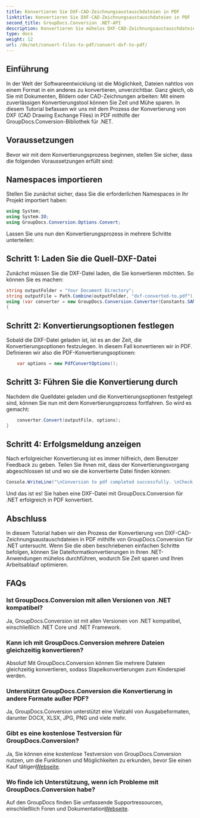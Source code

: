 ```yaml
---
title: Konvertieren Sie DXF-CAD-Zeichnungsaustauschdateien in PDF
linktitle: Konvertieren Sie DXF-CAD-Zeichnungsaustauschdateien in PDF
second_title: GroupDocs.Conversion .NET-API
description: Konvertieren Sie mühelos DXF-CAD-Zeichnungsaustauschdateien in PDF mit GroupDocs.Conversion für .NET.
type: docs
weight: 12
url: /de/net/convert-files-to-pdf/convert-dxf-to-pdf/
---
```

## Einführung
In der Welt der Softwareentwicklung ist die Möglichkeit, Dateien nahtlos von einem Format in ein anderes zu konvertieren, unverzichtbar. Ganz gleich, ob Sie mit Dokumenten, Bildern oder CAD-Zeichnungen arbeiten: Mit einem zuverlässigen Konvertierungstool können Sie Zeit und Mühe sparen. In diesem Tutorial befassen wir uns mit dem Prozess der Konvertierung von DXF (CAD Drawing Exchange Files) in PDF mithilfe der GroupDocs.Conversion-Bibliothek für .NET.
## Voraussetzungen
Bevor wir mit dem Konvertierungsprozess beginnen, stellen Sie sicher, dass die folgenden Voraussetzungen erfüllt sind:

## Namespaces importieren
Stellen Sie zunächst sicher, dass Sie die erforderlichen Namespaces in Ihr Projekt importiert haben:
```csharp
using System;
using System.IO;
using GroupDocs.Conversion.Options.Convert;
```
Lassen Sie uns nun den Konvertierungsprozess in mehrere Schritte unterteilen:
## Schritt 1: Laden Sie die Quell-DXF-Datei
Zunächst müssen Sie die DXF-Datei laden, die Sie konvertieren möchten. So können Sie es machen:
```csharp
string outputFolder = "Your Document Directory";
string outputFile = Path.Combine(outputFolder, "dxf-converted-to.pdf");
using (var converter = new GroupDocs.Conversion.Converter(Constants.SAMPLE_DXF))
{
```
## Schritt 2: Konvertierungsoptionen festlegen
Sobald die DXF-Datei geladen ist, ist es an der Zeit, die Konvertierungsoptionen festzulegen. In diesem Fall konvertieren wir in PDF. Definieren wir also die PDF-Konvertierungsoptionen:
```csharp
	var options = new PdfConvertOptions();
```
## Schritt 3: Führen Sie die Konvertierung durch
Nachdem die Quelldatei geladen und die Konvertierungsoptionen festgelegt sind, können Sie nun mit dem Konvertierungsprozess fortfahren. So wird es gemacht:
```csharp
	converter.Convert(outputFile, options);
}
```
## Schritt 4: Erfolgsmeldung anzeigen
Nach erfolgreicher Konvertierung ist es immer hilfreich, dem Benutzer Feedback zu geben. Teilen Sie ihnen mit, dass der Konvertierungsvorgang abgeschlossen ist und wo sie die konvertierte Datei finden können:
```csharp
Console.WriteLine("\nConversion to pdf completed successfully. \nCheck output in {0}", outputFolder);
```
Und das ist es! Sie haben eine DXF-Datei mit GroupDocs.Conversion für .NET erfolgreich in PDF konvertiert.

## Abschluss
In diesem Tutorial haben wir den Prozess der Konvertierung von DXF-CAD-Zeichnungsaustauschdateien in PDF mithilfe von GroupDocs.Conversion für .NET untersucht. Wenn Sie die oben beschriebenen einfachen Schritte befolgen, können Sie Dateiformatkonvertierungen in Ihren .NET-Anwendungen mühelos durchführen, wodurch Sie Zeit sparen und Ihren Arbeitsablauf optimieren.
## FAQs
### Ist GroupDocs.Conversion mit allen Versionen von .NET kompatibel?
Ja, GroupDocs.Conversion ist mit allen Versionen von .NET kompatibel, einschließlich .NET Core und .NET Framework.
### Kann ich mit GroupDocs.Conversion mehrere Dateien gleichzeitig konvertieren?
Absolut! Mit GroupDocs.Conversion können Sie mehrere Dateien gleichzeitig konvertieren, sodass Stapelkonvertierungen zum Kinderspiel werden.
### Unterstützt GroupDocs.Conversion die Konvertierung in andere Formate außer PDF?
Ja, GroupDocs.Conversion unterstützt eine Vielzahl von Ausgabeformaten, darunter DOCX, XLSX, JPG, PNG und viele mehr.
### Gibt es eine kostenlose Testversion für GroupDocs.Conversion?
 Ja, Sie können eine kostenlose Testversion von GroupDocs.Conversion nutzen, um die Funktionen und Möglichkeiten zu erkunden, bevor Sie einen Kauf tätigen[Webseite](https://releases.groupdocs.com/).
### Wo finde ich Unterstützung, wenn ich Probleme mit GroupDocs.Conversion habe?
 Auf den GroupDocs finden Sie umfassende Supportressourcen, einschließlich Foren und Dokumentation[Webseite](https://forum.groupdocs.com/c/conversion/11).